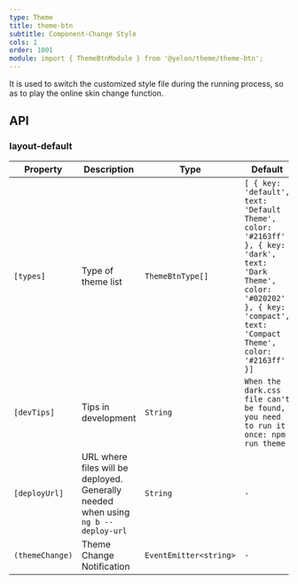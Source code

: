 ```yaml
---
type: Theme
title: theme-btn
subtitle: Component-Change Style
cols: 1
order: 1001
module: import { ThemeBtnModule } from '@yelon/theme/theme-btn';
---
```


It is used to switch the customized style file during the running process, so as to play the online skin change function.

## API

### layout-default

| Property | Description | Type | Default |
|----------|-------------|------|---------|
| `[types]` | Type of theme list | `ThemeBtnType[]` | `[ { key: 'default', text: 'Default Theme', color: '#2163ff' }, { key: 'dark', text: 'Dark Theme', color: '#020202' }, { key: 'compact', text: 'Compact Theme', color: '#2163ff' }]` |
| `[devTips]` | Tips in development | `String` | `When the dark.css file can't be found, you need to run it once: npm run theme` |
| `[deployUrl]` | URL where files will be deployed. Generally needed when using `ng b --deploy-url` | `String` | `-` |
| `(themeChange)` | Theme Change Notification | `EventEmitter<string>` | `-` |
